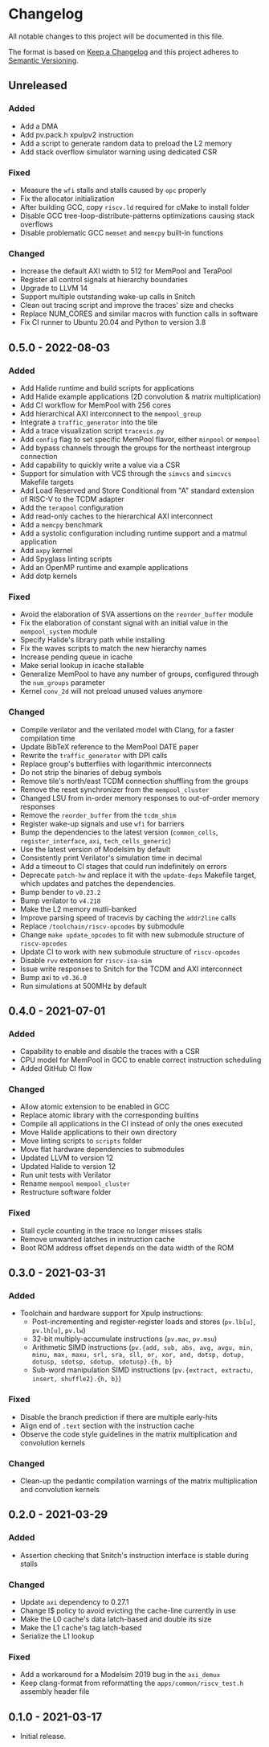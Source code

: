 # Changelog
All notable changes to this project will be documented in this file.

The format is based on [Keep a Changelog](http://keepachangelog.com/en/1.0.0/)
and this project adheres to [Semantic Versioning](http://semver.org/spec/v2.0.0.html).


## Unreleased

### Added
- Add a DMA
- Add pv.pack.h xpulpv2 instruction
- Add a script to generate random data to preload the L2 memory
- Add stack overflow simulator warning using dedicated CSR

### Fixed
- Measure the `wfi` stalls and stalls caused by `opc` properly
- Fix the allocator initialization
- After building GCC, copy `riscv.ld` required for cMake to install folder
- Disable GCC tree-loop-distribute-patterns optimizations causing stack overflows
- Disable problematic GCC `memset` and `memcpy` built-in functions

### Changed
- Increase the default AXI width to 512 for MemPool and TeraPool
- Register all control signals at hierarchy boundaries
- Upgrade to LLVM 14
- Support multiple outstanding wake-up calls in Snitch
- Clean out tracing script and improve the traces' size and checks
- Replace NUM_CORES and similar macros with function calls in software
- Fix CI runner to Ubuntu 20.04 and Python to version 3.8

## 0.5.0 - 2022-08-03

### Added
- Add Halide runtime and build scripts for applications
- Add Halide example applications (2D convolution & matrix multiplication)
- Add CI workflow for MemPool with 256 cores
- Add hierarchical AXI interconnect to the `mempool_group`
- Integrate a `traffic_generator` into the tile
- Add a trace visualization script `tracevis.py`
- Add `config` flag to set specific MemPool flavor, either `minpool` or `mempool`
- Add bypass channels through the groups for the northeast intergroup connection
- Add capability to quickly write a value via a CSR
- Support for simulation with VCS through the `simvcs` and `simcvcs` Makefile targets
- Add Load Reserved and Store Conditional from "A" standard extension of RISC-V to the TCDM adapter
- Add the `terapool` configuration
- Add read-only caches to the hierarchical AXI interconnect
- Add a `memcpy` benchmark
- Add a systolic configuration including runtime support and a matmul application
- Add `axpy` kernel
- Add Spyglass linting scripts
- Add an OpenMP runtime and example applications
- Add dotp kernels

### Fixed
- Avoid the elaboration of SVA assertions on the `reorder_buffer` module
- Fix the elaboration of constant signal with an initial value in the `mempool_system` module
- Specify Halide's library path while installing
- Fix the waves scripts to match the new hierarchy names
- Increase pending queue in icache
- Make serial lookup in icache stallable
- Generalize MemPool to have any number of groups, configured through the `num_groups` parameter
- Kernel `conv_2d` will not preload unused values anymore

### Changed
- Compile verilator and the verilated model with Clang, for a faster compilation time
- Update BibTeX reference to the MemPool DATE paper
- Rewrite the `traffic_generator` with DPI calls
- Replace group's butterflies with logarithmic interconnects
- Do not strip the binaries of debug symbols
- Remove tile's north/east TCDM connection shuffling from the groups
- Remove the reset synchronizer from the `mempool_cluster`
- Changed LSU from in-order memory responses to out-of-order memory responses
- Remove the `reorder_buffer` from the `tcdm_shim`
- Register wake-up signals and use `wfi` for barriers
- Bump the dependencies to the latest version (`common_cells`, `register_interface`, `axi`, `tech_cells_generic`)
- Use the latest version of Modelsim by default
- Consistently print Verilator's simulation time in decimal
- Add a timeout to CI stages that could run indefinitely on errors
- Deprecate `patch-hw` and replace it with the `update-deps` Makefile target, which updates and patches the dependencies.
- Bump bender to `v0.23.2`
- Bump verilator to `v4.218`
- Make the L2 memory mutli-banked
- Improve parsing speed of tracevis by caching the `addr2line` calls
- Replace `/toolchain/riscv-opcodes` by submodule
- Change `make update_opcodes` to fit with new submodule structure of `riscv-opcodes`
- Update CI to work with new submodule structure of `riscv-opcodes`
- Disable `rvv` extension for `riscv-isa-sim`
- Issue write responses to Snitch for the TCDM and AXI interconnect
- Bump axi to `v0.36.0`
- Run simulations at 500MHz by default

## 0.4.0 - 2021-07-01

### Added
- Capability to enable and disable the traces with a CSR
- CPU model for MemPool in GCC to enable correct instruction scheduling
- Added GitHub CI flow

### Changed
- Allow atomic extension to be enabled in GCC
- Replace atomic library with the corresponding builtins
- Compile all applications in the CI instead of only the ones executed
- Move Halide applications to their own directory
- Move linting scripts to `scripts` folder
- Move flat hardware dependencies to submodules
- Updated LLVM to version 12
- Updated Halide to version 12
- Run unit tests with Verilator
- Rename `mempool` `mempool_cluster`
- Restructure software folder

### Fixed
- Stall cycle counting in the trace no longer misses stalls
- Remove unwanted latches in instruction cache
- Boot ROM address offset depends on the data width of the ROM

## 0.3.0 - 2021-03-31

### Added
- Toolchain and hardware support for Xpulp instructions:
  - Post-incrementing and register-register loads and stores (`pv.lb[u]`, `pv.lh[u]`, `pv.lw`)
  - 32-bit multiply-accumulate instructions (`pv.mac`, `pv.msu`)
  - Arithmetic SIMD instructions (`pv.{add, sub, abs, avg, avgu, min, minu, max, maxu, srl, sra, sll, or, xor, and, dotsp, dotup, dotusp, sdotsp, sdotup, sdotusp}.{h, b}`
  - Sub-word manipulation SIMD instructions (`pv.{extract, extractu, insert, shuffle2}.{h, b}`)

### Fixed
- Disable the branch prediction if there are multiple early-hits
- Align end of `.text` section with the instruction cache
- Observe the code style guidelines in the matrix multiplication and convolution kernels

### Changed
- Clean-up the pedantic compilation warnings of the matrix multiplication and convolution kernels

## 0.2.0 - 2021-03-29

### Added
- Assertion checking that Snitch's instruction interface is stable during stalls

### Changed
- Update `axi` dependency to 0.27.1
- Change I$ policy to avoid evicting the cache-line currently in use
- Make the L0 cache's data latch-based and double its size
- Make the L1 cache's tag latch-based
- Serialize the L1 lookup

### Fixed
- Add a workaround for a Modelsim 2019 bug in the `axi_demux`
- Keep clang-format from reformatting the `apps/common/riscv_test.h` assembly header file

## 0.1.0 - 2021-03-17
- Initial release.
